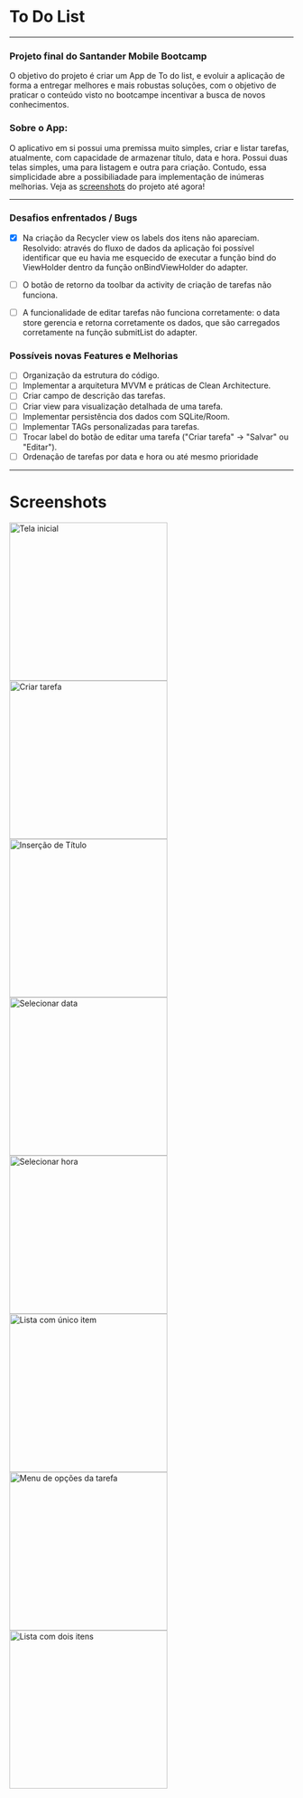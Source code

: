 # To Do List
---
### Projeto final do Santander Mobile Bootcamp
O objetivo do projeto é criar um App de To do list, e evoluir a aplicação de forma a entregar melhores e mais robustas soluções, com o objetivo de praticar o conteúdo visto no bootcampe incentivar a busca de novos conhecimentos.


### Sobre o App:
O aplicativo em si possui uma premissa muito simples, criar e listar tarefas, atualmente, com capacidade de armazenar título, data e hora. Possui duas telas simples, uma para listagem e outra para criação. Contudo, essa simplicidade abre a possibiliadade para implementação de inúmeras melhorias. Veja as [screenshots](#screenshots) do projeto até agora!

---
### Desafios enfrentados / Bugs
- [x] Na criação da Recycler view os labels dos itens não apareciam. Resolvido: através do fluxo de dados da aplicação foi possível identificar que eu havia me esquecido de executar a função bind do ViewHolder dentro da função onBindViewHolder do adapter.
- [ ] O botão de retorno da toolbar da activity de criação de tarefas não funciona.
- [ ] A funcionalidade de editar tarefas não funciona corretamente: o data store gerencia e retorna corretamente os dados, que são carregados corretamente na função submitList do adapter.


### Possíveis novas Features e Melhorias

- [ ] Organização da estrutura do código.
- [ ] Implementar a arquitetura MVVM e práticas de Clean Architecture.
- [ ] Criar campo de descrição das tarefas.
- [ ] Criar view para visualização detalhada de uma tarefa.
- [ ] Implementar persistência dos dados com SQLite/Room.
- [ ] Implementar TAGs personalizadas para tarefas.
- [ ] Trocar label do botão de editar uma tarefa ("Criar tarefa" -> "Salvar" ou "Editar").
- [ ] Ordenação de tarefas por data e hora ou até mesmo prioridade

---
# Screenshots
<img src=".screenshots/start_screen.jpeg" alt="Tela inicial" width="280">
<img src=".screenshots/create_task.jpeg" alt="Criar tarefa" width="280">
<img src=".screenshots/create_task_design.jpeg" alt="Inserção de Título" width="280">
<img src=".screenshots/pick_date.jpeg" alt="Selecionar data" width="280">
<img src=".screenshots/pick_time.jpeg" alt="Selecionar hora" width="280">
<img src=".screenshots/list_1.jpeg" alt="Lista com único item" width="280">
<img src=".screenshots/menu.jpeg" alt="Menu de opções da tarefa" width="280">
<img src=".screenshots/list_2.jpeg" alt="Lista com dois itens" width="280">